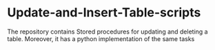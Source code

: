 # Update-and-Insert-Table-scripts
The repository contains Stored procedures for updating and deleting a table. Moreover, it has a python implementation of the same tasks
